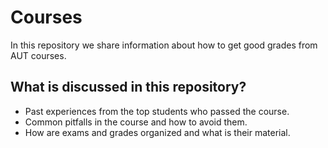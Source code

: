 # Courses
In this repository we share information about how to get good grades from AUT courses.

## What is discussed in this repository?
* Past experiences from the top students who passed the course.
* Common pitfalls in the course and how to avoid them.
* How are exams and grades organized and what is their material.
